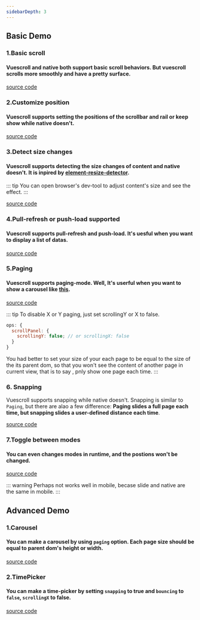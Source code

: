 ```yaml
---
sidebarDepth: 3
---
```


## Basic Demo

### 1.Basic scroll

#### Vuescroll and native both support basic scroll behaviors. But vuescroll scrolls more smoothly and have a pretty surface.

 <Demo-Basic-OrdinaryScroll />

[source code](https://github.com/YvesCoding/vuescrolljs/blob/master/docs/.vuepress/components/Demo/Basic/OrdinaryScroll.vue)

### 2.Customize position

#### Vuescroll supports setting the positions of the scrollbar and rail or keep show while native doesn't.

<Demo-Basic-SetPositionAndKeepShow />

[source code](https://github.com/YvesCoding/vuescrolljs/blob/master/docs/.vuepress/components/Demo/Basic/SetPositionAndKeepShow.vue)

### 3.Detect size changes

#### Vuescroll supports detecting the size changes of content and native doesn't. It is inpired by [element-resize-detector](https://github.com/wnr/element-resize-detector).

::: tip
You can open browser's dev-tool to adjust content's size and see the effect.
:::

<Demo-Basic-DetectSizeChange />

[source code](https://github.com/YvesCoding/vuescrolljs/blob/master/docs/.vuepress/components/Demo/Basic/DetectSizeChange.vue)

### 4.Pull-refresh or push-load supported

#### Vuescroll supports pull-refresh and push-load. It's uesful when you want to display a list of datas.

<Demo-Basic-PullRefreshOrPushLoad />

[source code](https://github.com/YvesCoding/vuescrolljs/blob/master/docs/.vuepress/components/Demo/Basic/PullRefreshOrPushLoad.vue)

### 5.Paging

#### Vuescroll supports paging-mode. Well, It's userful when you want to show a carousel like [this](http://element-cn.eleme.io/#/zh-CN/component/carousel).

<Demo-Basic-Paging />

[source code](https://github.com/YvesCoding/vuescrolljs/blob/master/docs/.vuepress/components/Demo/Basic/Paging.vue)

::: tip
To disable X or Y paging, just set scrollingY or X to false.

```javascript
ops: {
  scrollPanel: {
    scrollingY: false; // or scrollingX: false
  }
}
```

You had better to set your size of your each page to be equal to the size of the its parent dom, so that you won't see the content of another page in current view, that is to say , pnly show one page each time.
:::

### 6. Snapping

Vuescroll supports snapping while native doesn't. Snapping is similar to `Paging`, but there are alao a few difference: **Paging slides a full page each time, but snapping slides a user-defined distance each time**.

<ClientOnly>
<Demo-Basic-Snapping />
</ClientOnly>

[source code](https://github.com/YvesCoding/vuescrolljs/blob/master/docs/.vuepress/components/Demo/Basic/Snapping.vue)

### 7.Toggle between modes

#### You can even changes modes in runtime, and the postions won't be changed.

<Demo-Basic-SwitchMode />

[source code](https://github.com/YvesCoding/vuescrolljs/blob/master/docs/.vuepress/components/Demo/Basic/SwitchMode.vue)

::: warning
Perhaps not works well in mobile, becase slide and native are the same in mobile.
:::

## Advanced Demo

### 1.Carousel

#### You can make a carousel by using `paging` option. Each page size should be equal to parent dom's height or width.

<Demo-Advance-MakeACarousel />

[source code](https://github.com/YvesCoding/vuescrolljs/blob/master/docs/.vuepress/components/Demo/Advance/MakeACarousel.vue)

### 2.TimePicker

#### You can make a time-picker by setting `snapping` to true and `bouncing` to `false`, `scrollingX` to false.

<Demo-Advance-MakeATimePicker />

[source code](https://github.com/YvesCoding/vuescrolljs/blob/master/docs/.vuepress/components/Demo/Advance/MakeATimePicker.vue)
